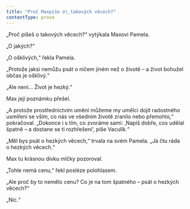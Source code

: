 ```yaml
---
title: "Proč Maxpíše o\_takových věcech?"
contentType: prose
---
```


„Proč píšeš o takových věcech?“ vytýkala Maxovi Pamela.

„O jakých?“

„O ošklivých,“ řekla Pamela.

„Protože jaksi nemůžu psát o ničem jiném než o životě – a život bohužel občas je ošklivý.“

„Ale není… Život je hezký.“

Max její poznámku přešel.

„A protože prostřednictvím umění můžeme my umělci dojít radostného usmíření se vším, co nás ve všedním životě zranilo nebo přemohlo,“ pokračoval. „Dokonce i s tím, co zvoráme sami: ‚Napiš dobře, cos udělal špatně – a dostane se ti rozhřešení‘, píše Vaculík.“

„Měl bys psát o hezkých věcech,“ trvala na svém Pamela. „Já čtu ráda o hezkých věcech.“

Max tu krásnou dívku mlčky pozoroval.

„Tohle nemá cenu,“ řekl posléze polohlasem.

„Ale proč by to nemělo cenu? Co je na tom špatného – psát o hezkých věcech?“

„Nic.“
